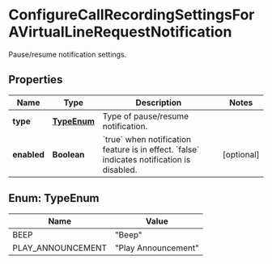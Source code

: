 <!--  Copyright 2025 Cisco Systems Inc.

Permission is hereby granted, free of charge, to any person obtaining a copy
of this software and associated documentation files (the "Software"), to deal
in the Software without restriction, including without limitation the rights
to use, copy, modify, merge, publish, distribute, sublicense, and/or sell
copies of the Software, and to permit persons to whom the Software is
furnished to do so, subject to the following conditions:

The above copyright notice and this permission notice shall be included in
all copies or substantial portions of the Software.

THE SOFTWARE IS PROVIDED "AS IS", WITHOUT WARRANTY OF ANY KIND, EXPRESS OR
IMPLIED, INCLUDING BUT NOT LIMITED TO THE WARRANTIES OF MERCHANTABILITY,
FITNESS FOR A PARTICULAR PURPOSE AND NONINFRINGEMENT. IN NO EVENT SHALL THE
AUTHORS OR COPYRIGHT HOLDERS BE LIABLE FOR ANY CLAIM, DAMAGES OR OTHER
LIABILITY, WHETHER IN AN ACTION OF CONTRACT, TORT OR OTHERWISE, ARISING FROM,
OUT OF OR IN CONNECTION WITH THE SOFTWARE OR THE USE OR OTHER DEALINGS IN
THE SOFTWARE.-->


# ConfigureCallRecordingSettingsForAVirtualLineRequestNotification

Pause/resume notification settings.

## Properties

| Name | Type | Description | Notes |
|------------ | ------------- | ------------- | -------------|
|**type** | [**TypeEnum**](#TypeEnum) | Type of pause/resume notification. |  |
|**enabled** | **Boolean** | &#x60;true&#x60; when notification feature is in effect. &#x60;false&#x60; indicates notification is disabled. |  [optional] |



## Enum: TypeEnum

| Name | Value |
|---- | -----|
| BEEP | &quot;Beep&quot; |
| PLAY_ANNOUNCEMENT | &quot;Play Announcement&quot; |



